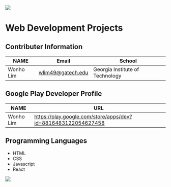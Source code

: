 ![](https://placehold.it/950x90/0000FF/fff?text=Welcome!)
# Web Development **Projects**

## Contributer Information
<!-- Tables -->
| NAME      | Email                |School                           |
| --------- | -------------------- |---------------------------------|
| Wonho Lim | wlim49@gatech.edu    | Georgia Institute of Technology |

## Google Play Developer Profile
| NAME      | URL                                                           |       
| --------- | --------------------------------------------------------------|
| Wonho Lim | https://play.google.com/store/apps/dev?id=8816483122054627458 |

## Programming Languages
* HTML
* CSS
* Javascript
* React

![](https://upload.wikimedia.org/wikipedia/commons/3/3b/Internet_et_ses_applications.png)
